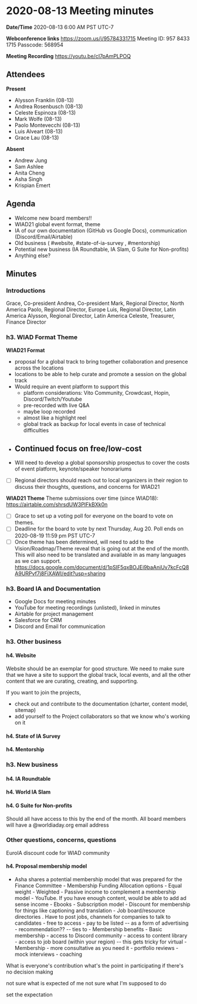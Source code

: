 # 2020-08-13 Meeting minutes

**Date/Time**
2020-08-13 6:00 AM PST UTC-7

**Webconference links**
https://zoom.us/j/95784331715
Meeting ID: 957 8433 1715
Passcode: 568954

**Meeting Recording**
https://youtu.be/cI7pAmPLPOQ 

## Attendees

**Present**
- Alysson Franklin (08-13)
- Andrea Rosenbusch (08-13)
- Celeste Espinoza (08-13)
- Mark Wolfe (08-13)
- Paolo Montevecchi (08-13)
- Luis Alveart (08-13)
- Grace Lau (08-13)

**Absent**
- Andrew Jung
- Sam Ashlee
- Anita Cheng
- Asha Singh
- Krispian Emert

## Agenda
- Welcome new board members!!
- WIAD21 global event format, theme
- IA of our own documentation (GitHub vs Google Docs), communication (Discord/Email/Airtable)
- Old business ( #website, #state-of-ia-survey , #mentorship)
- Potential new business (IA Roundtable, IA Slam, G Suite for Non-profits)
- Anything else?


## Minutes

### Introductions
Grace, Co-president
Andrea, Co-president
Mark, Regional Director, North America
Paolo, Regional Director, Europe
Luis, Regional Director, Latin America
Alysson, Regional Director, Latin America
Celeste, Treasurer, Finance Director

### h3. WIAD Format Theme
**WIAD21 Format**
- proposal for a global track to bring together collaboration and presence across the locations
- locations to be able to help curate and promote a session on the global track
- Would require an event platform to support this
	- platform considerations: Vito Community, Crowdcast, Hopin, Discord/Twitch/Youtube
	- pre-recorded with live Q&A
	- maybe loop recorded
	- almost like a highlight reel
	- global track as backup for local events in case of technical difficulties 
- Continued focus on free/low-cost
	-
- Will need to develop a global sponsorship prospectus to cover the costs of event platform, keynote/speaker honorariums
- [ ]  Regional directors should reach out to local organizers in their region to discuss their thoughts, questions, and concerns for WIAD21

**WIAD21 Theme**
Theme submissions over time (since WIAD18): https://airtable.com/shrsdUW3PIFkBXk0n

- [ ] Grace to set up a voting poll for everyone on the board to vote on themes. 
- [ ] Deadline for the board to vote by next Thursday, Aug 20. Poll ends on 2020-08-19 11:59 pm PST UTC-7
- [ ] Once theme has been determined, will need to add to the Vision/Roadmap/Theme reveal that is going out at the end of the month. This will also need to be translated and available in as many languages as we can support. https://docs.google.com/document/d/1pSIF5qxBOJEi9baAniUv7kcFcQ8A9URPvf7j8FiXAWI/edit?usp=sharing

### h3. Board IA and Documentation
- Google Docs for meeting minutes
- YouTube for meeting recordings (unlisted), linked in minutes
- Airtable for project management
- Salesforce for CRM
- Discord and Email for communication 

### h3. Other business
#### h4. Website
Website should be an exemplar for good structure. We need to make sure that we have a site to support the global track, local events, and all the other content that we are curating, creating, and supporting. 

If you want to join the projects, 
- check out and contribute to the documentation (charter, content model, sitemap)
- add yourself to the Project collaborators so that we know who's working on it

#### h4. State of IA Survey

#### h4. Mentorship

### h3. New business
#### h4. IA Roundtable
#### h4. World IA Slam
#### h4. G Suite for Non-profits
Should all have access to this by the end of the month. 
All board members will have a @worldiaday.org email address

### Other questions, concerns, questions
 EuroIA discount code for WIAD community
 
 #### h4. Proposal membership model
 - Asha shares a potential membership model that was prepared for the Finance Committee
		- Membership Funding Allocation options
			- Equal weight
			- Weighted
		- Passive income to complement a membership model
			- YouTube. If you have enough content, would be able to add ad sense income
			- Ebooks
			- Subscription model
			- Discount for membership for things like captioning and translation
			- Job board/resource directories . Have to post jobs, channels for companies to talk to candidates
				- free to access
				- pay to be listed -- as a form of advertising
				- recommendation?? -- ties to 
		- Membership benefits
			- Basic membership
				- access to Discord community
				- access to content library
				- access to job board (within your region) -- this gets tricky for virtual
			- Membership - more consultative as you need it
				- portfolio reviews
				- mock interviews
				- coaching
 
 What is everyone's contribution
 what's the point in participating if there's no decision making
 
 not sure what is expected of me
 not sure what I'm supposed to do
 
 set the expectation 